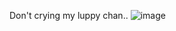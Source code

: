 
Don't crying my luppy chan.. 
![image](https://github.com/user-attachments/assets/d5f456c9-70b0-44a9-bcd3-b5e78b5c182a)
